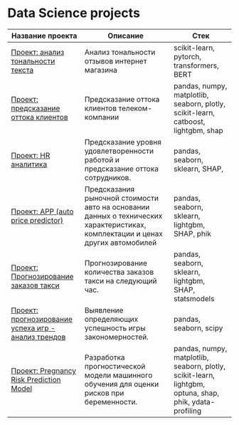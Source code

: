 # Data Science projects


| Название проекта                                                             | Описание                                                                    | Стек         |
|------------------------------------------------------------------------------|-----------------------------------------------------------------------------|---------------------------------|
| [Проект: анализ тональности текста](project_sentiment_analysis/project_sentiment_analysis.ipynb)                             | Анализ тональности отзывов интернет магазина | scikit-learn, pytorch, transformers, BERT |
| [Проект: предсказание оттока клиентов](project_customer_churn_forecast/project_customer_churn_forecast.ipynb)                | Предсказание оттока клиентов телеком-компании | pandas, numpy, matplotlib, seaborn, plotly, scikit-learn, catboost, lightgbm, shap |
| [Проект: HR аналитика](project_HR_analytics/project_HR_analytics.ipynb)                                                      | Предсказание уровня удовлетворенности работой и предсказание оттока сотрудников. | pandas, seaborn, sklearn, SHAP,  |
| [Проект: APP (auto price predictor)](project_auto_price/price_auto.ipynb)                                                    | Предсказания рыночной стоимости авто на основании данных о технических характеристиках, комплектации и ценах других автомобилей| pandas, seaborn, sklearn, lightgbm, SHAP, phik |
| [Проект: Прогнозирование заказов такси](project_taxi_load/taxi_load.ipynb)                                                   | Прогнозирование количества заказов такси на следующий час. | pandas, seaborn, sklearn, lightgbm, SHAP, statsmodels |
| [Проект: прогнозирование успеха игр - анализ трендов](project_game_success_analytics/project_game_success_analytics.ipynb)   | Выявление определяющих успешность игры закономерностей.                          | pandas, seaborn, scipy           |
| [Проект: Pregnancy Risk Prediction Model](project_pregnancy_risk_model/pregnancy_risk_model.ipynb)                           | Разработка прогностической модели машинного обучения для оценки рисков при беременности.                          | pandas, numpy, matplotlib, seaborn, plotly, scikit-learn, lightgbm, optuna, shap, phik, ydata-profiling |
